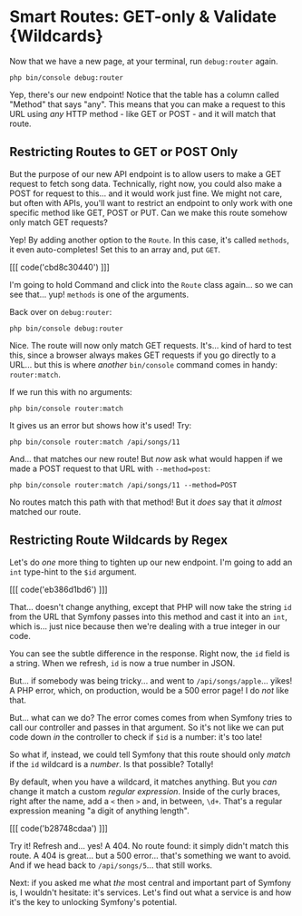 # Smart Routes: GET-only & Validate {Wildcards}

Now that we have a new page, at your terminal, run `debug:router` again.

```terminal-silent
php bin/console debug:router
```

Yep, there's our new endpoint! Notice that the table has a column called "Method"
that says "any". This means that you can make a request to this URL using *any*
HTTP method - like GET or POST - and it will match that route.

## Restricting Routes to GET or POST Only

But the purpose of our new API endpoint is to allow users to make a GET request to
fetch song data. Technically, right now, you could also make a POST for request
to this... and it would work just fine. We might not care, but often with APIs,
you'll want to restrict an endpoint to only work with one specific method like
GET, POST or PUT. Can we make this route somehow only match GET requests?

Yep! By adding another option to the `Route`. In this case, it's called `methods`,
it even auto-completes! Set this to an array and, put `GET`.

[[[ code('cbd8c30440') ]]]

I'm going to hold Command and click into the `Route` class again... so we can see
that... yup! `methods` is one of the arguments.

Back over on `debug:router`:

```terminal-silent
php bin/console debug:router
```

Nice. The route will now only match GET requests. It's... kind of hard to test this,
since a browser always makes GET requests if you go directly to a URL... but this is
where *another* `bin/console` command comes in handy: `router:match`.

If we run this with no arguments:

```terminal-silent
php bin/console router:match
```

It gives us an error but shows how it's used! Try:

```terminal
php bin/console router:match /api/songs/11
```

And... that matches our new route! But *now* ask what would happen if we made
a POST request to that URL with `--method=post`:

```terminal-silent
php bin/console router:match /api/songs/11 --method=POST
```

No routes match this path with that method! But it *does* say that it *almost*
matched our route.

## Restricting Route Wildcards by Regex

Let's do *one* more thing to tighten up our new endpoint. I'm going to add
an `int` type-hint to the `$id` argument.

[[[ code('eb386d1bd6') ]]]

That... doesn't change anything, except that PHP will now take the string `id` from
the URL that Symfony passes into this method and cast it into an `int`, which is...
just nice because then we're dealing with a true integer in our code.

You can see the subtle difference in the response. Right now, the `id` field is
a string. When we refresh, `id` is now a true number in JSON.

But... if somebody was being tricky... and went to `/api/songs/apple`... yikes! A
PHP error, which, on production, would be a 500 error page! I do *not* like that.

But... what can we do? The error comes comes from when Symfony tries to call our
controller and passes in that argument. So it's not like we can put code down
*in* the controller to check if `$id` is a number: it's too late!

So what if, instead, we could tell Symfony that this route should only *match* if
the `id` wildcard is a *number*. Is that possible? Totally!

By default, when you have a wildcard, it matches anything. But you *can* change it
match a custom *regular expression*. Inside of the curly braces, right after the
name, add a `<` then `>` and, in between, `\d+`. That's a regular expression
meaning "a digit of anything length".

[[[ code('b28748cdaa') ]]]

Try it! Refresh and... yes! A 404. No route found: it simply didn't match
this route. A 404 is great... but a 500 error... that's something we want to
avoid. And if we head back to `/api/songs/5`... that still works.

Next: if you asked me what *the* most central and important part of Symfony is,
I wouldn't hesitate: it's services. Let's find out what a service is and how it's
the key to unlocking Symfony's potential.
